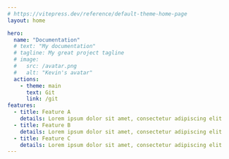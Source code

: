 ```yaml
---
# https://vitepress.dev/reference/default-theme-home-page
layout: home

hero:
  name: "Documentation"
  # text: "My documentation"
  # tagline: My great project tagline
  # image:
  #   src: /avatar.png
  #   alt: "Kevin's avatar"
  actions:
    - theme: main
      text: Git
      link: /git
features:
  - title: Feature A
    details: Lorem ipsum dolor sit amet, consectetur adipiscing elit
  - title: Feature B
    details: Lorem ipsum dolor sit amet, consectetur adipiscing elit
  - title: Feature C
    details: Lorem ipsum dolor sit amet, consectetur adipiscing elit
---
```


<!-- TODO :
  - Vérifier les menus existants
-->